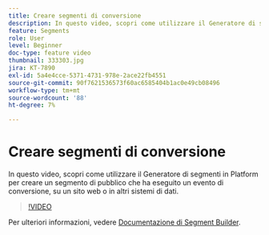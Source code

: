 ```yaml
---
title: Creare segmenti di conversione
description: In questo video, scopri come utilizzare il Generatore di segmenti in Platform per creare un segmento di pubblico che ha eseguito un evento di conversione, su un sito web o in altri sistemi di dati.
feature: Segments
role: User
level: Beginner
doc-type: feature video
thumbnail: 333303.jpg
jira: KT-7890
exl-id: 5a4e4cce-5371-4731-978e-2ace22fb4551
source-git-commit: 90f7621536573f60ac6585404b1ac0e49cb08496
workflow-type: tm+mt
source-wordcount: '88'
ht-degree: 7%

---
```


# Creare segmenti di conversione

In questo video, scopri come utilizzare il Generatore di segmenti in Platform per creare un segmento di pubblico che ha eseguito un evento di conversione, su un sito web o in altri sistemi di dati.

>[!VIDEO](https://video.tv.adobe.com/v/333303/?quality=12&learn=on)

Per ulteriori informazioni, vedere [Documentazione di Segment Builder](https://experienceleague.adobe.com/docs/experience-platform/segmentation/ui/segment-builder.html?lang=it).
